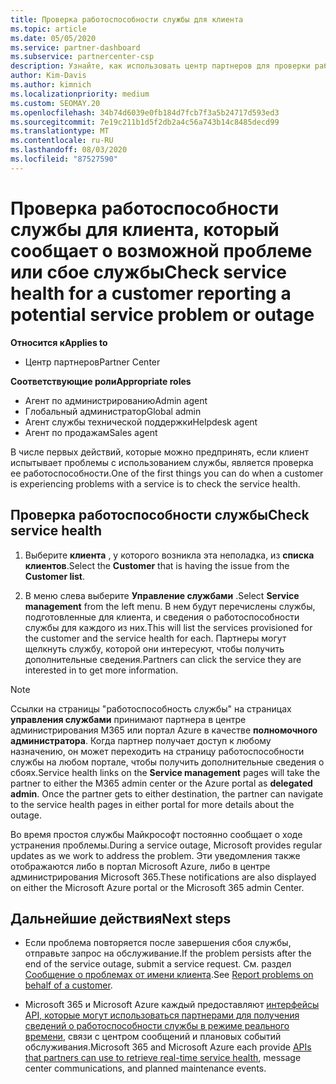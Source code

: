 ```yaml
---
title: Проверка работоспособности службы для клиента
ms.topic: article
ms.date: 05/05/2020
ms.service: partner-dashboard
ms.subservice: partnercenter-csp
description: Узнайте, как использовать центр партнеров для проверки работоспособности службы для клиента при возникновении проблем со службой.
author: Kim-Davis
ms.author: kimnich
ms.localizationpriority: medium
ms.custom: SEOMAY.20
ms.openlocfilehash: 34b74d6039e0fb184d7fcb7f3a5b24717d593ed3
ms.sourcegitcommit: 7e19c211b1d5f2db2a4c56a743b14c8485decd99
ms.translationtype: MT
ms.contentlocale: ru-RU
ms.lasthandoff: 08/03/2020
ms.locfileid: "87527590"
---
```

# <a name="check-service-health-for-a-customer-reporting-a-potential-service-problem-or-outage"></a><span data-ttu-id="3349b-103">Проверка работоспособности службы для клиента, который сообщает о возможной проблеме или сбое службы</span><span class="sxs-lookup"><span data-stu-id="3349b-103">Check service health for a customer reporting a potential service problem or outage</span></span>

<span data-ttu-id="3349b-104">**Относится к**</span><span class="sxs-lookup"><span data-stu-id="3349b-104">**Applies to**</span></span>

- <span data-ttu-id="3349b-105">Центр партнеров</span><span class="sxs-lookup"><span data-stu-id="3349b-105">Partner Center</span></span>

<span data-ttu-id="3349b-106">**Соответствующие роли**</span><span class="sxs-lookup"><span data-stu-id="3349b-106">**Appropriate roles**</span></span>

- <span data-ttu-id="3349b-107">Агент по администрированию</span><span class="sxs-lookup"><span data-stu-id="3349b-107">Admin agent</span></span>
- <span data-ttu-id="3349b-108">Глобальный администратор</span><span class="sxs-lookup"><span data-stu-id="3349b-108">Global admin</span></span>
- <span data-ttu-id="3349b-109">Агент службы технической поддержки</span><span class="sxs-lookup"><span data-stu-id="3349b-109">Helpdesk agent</span></span>
- <span data-ttu-id="3349b-110">Агент по продажам</span><span class="sxs-lookup"><span data-stu-id="3349b-110">Sales agent</span></span>

<span data-ttu-id="3349b-111">В числе первых действий, которые можно предпринять, если клиент испытывает проблемы с использованием службы, является проверка ее работоспособности.</span><span class="sxs-lookup"><span data-stu-id="3349b-111">One of the first things you can do when a customer is experiencing problems with a service is to check the service health.</span></span> 

## <a name="check-service-health"></a><span data-ttu-id="3349b-112">Проверка работоспособности службы</span><span class="sxs-lookup"><span data-stu-id="3349b-112">Check service health</span></span>

1. <span data-ttu-id="3349b-113">Выберите **клиента** , у которого возникла эта неполадка, из **списка клиентов**.</span><span class="sxs-lookup"><span data-stu-id="3349b-113">Select the **Customer** that is having the issue from the **Customer list**.</span></span>

2. <span data-ttu-id="3349b-114">В меню слева выберите **Управление службами** .</span><span class="sxs-lookup"><span data-stu-id="3349b-114">Select **Service management** from the left menu.</span></span> <span data-ttu-id="3349b-115">В нем будут перечислены службы, подготовленные для клиента, и сведения о работоспособности службы для каждого из них.</span><span class="sxs-lookup"><span data-stu-id="3349b-115">This will list the services provisioned for the customer and the service health for each.</span></span> <span data-ttu-id="3349b-116">Партнеры могут щелкнуть службу, которой они интересуют, чтобы получить дополнительные сведения.</span><span class="sxs-lookup"><span data-stu-id="3349b-116">Partners can click the service they are interested in to get more information.</span></span> 

>[!NOTE] 
> <span data-ttu-id="3349b-117">Ссылки на страницы "работоспособность службы" на страницах **управления службами** принимают партнера в центре администрирования M365 или портал Azure в качестве **полномочного администратора**. Когда партнер получает доступ к любому назначению, он может переходить на страницу работоспособности службы на любом портале, чтобы получить дополнительные сведения о сбоях.</span><span class="sxs-lookup"><span data-stu-id="3349b-117">Service health links on the **Service management** pages will take the partner to either the M365 admin center or the Azure portal as **delegated admin**. Once the partner gets to either destination, the partner can navigate to the service health pages in either portal for more details about the outage.</span></span>
 
<span data-ttu-id="3349b-118">Во время простоя службы Майкрософт постоянно сообщает о ходе устранения проблемы.</span><span class="sxs-lookup"><span data-stu-id="3349b-118">During a service outage, Microsoft provides regular updates as we work to address the problem.</span></span> <span data-ttu-id="3349b-119">Эти уведомления также отображаются либо в портал Microsoft Azure, либо в центре администрирования Microsoft 365.</span><span class="sxs-lookup"><span data-stu-id="3349b-119">These notifications are also displayed on either the Microsoft Azure portal or the Microsoft 365 admin Center.</span></span>

## <a name="next-steps"></a><span data-ttu-id="3349b-120">Дальнейшие действия</span><span class="sxs-lookup"><span data-stu-id="3349b-120">Next steps</span></span> 

- <span data-ttu-id="3349b-121">Если проблема повторяется после завершения сбоя службы, отправьте запрос на обслуживание.</span><span class="sxs-lookup"><span data-stu-id="3349b-121">If the problem persists after the end of the service outage, submit a service request.</span></span> <span data-ttu-id="3349b-122">См. раздел [Сообщение о проблемах от имени клиента](report-problems-on-behalf-of-a-customer.md).</span><span class="sxs-lookup"><span data-stu-id="3349b-122">See [Report problems on behalf of a customer](report-problems-on-behalf-of-a-customer.md).</span></span>

- <span data-ttu-id="3349b-123">Microsoft 365 и Microsoft Azure каждый предоставляют [интерфейсы API, которые могут использоваться партнерами для получения сведений о работоспособности службы в режиме реального времени](get-automated-service-notifications-with-our-apis.md), связи с центром сообщений и плановых событий обслуживания.</span><span class="sxs-lookup"><span data-stu-id="3349b-123">Microsoft 365 and Microsoft Azure each provide [APIs that partners can use to retrieve real-time service health](get-automated-service-notifications-with-our-apis.md), message center communications, and planned maintenance events.</span></span>

 


